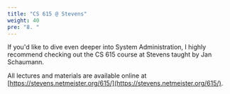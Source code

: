 ```yaml
---
title: "CS 615 @ Stevens"
weight: 40
pre: "8. "
---
```


If you'd like to dive even deeper into System Administration, I highly recommend checking out the CS 615 course at Stevens taught by Jan Schaumann. 

All lectures and materials are available online at [https://stevens.netmeister.org/615/](https://stevens.netmeister.org/615/).